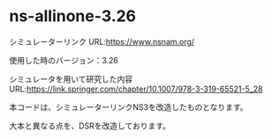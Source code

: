 # ns-allinone-3.26

シミュレーターリンク
URL:https://www.nsnam.org/

使用した時のバージョン：3.26

シミュレータを用いて研究した内容
URL:https://link.springer.com/chapter/10.1007/978-3-319-65521-5_28

本コードは、シミュレーターリンクNS3を改造したものとなります。

大本と異なる点を、DSRを改造しております。